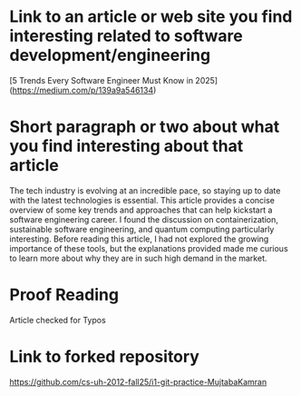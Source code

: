 # Link to an article or web site you find interesting related to software development/engineering

[5 Trends Every Software Engineer Must Know in 2025] (https://medium.com/p/139a9a546134)


# Short paragraph or two about what you find interesting about that article

The tech industry is evolving at an incredible pace, so staying up to date with the latest technologies is essential. This article provides a concise overview of some key trends and approaches that can help kickstart a software engineering career. I found the discussion on containerization, sustainable software engineering, and quantum computing particularly interesting. Before reading this article, I had not explored the growing importance of these tools, but the explanations provided made me curious to learn more about why they are in such high demand in the market.


# Proof Reading 
Article checked for Typos

# Link to forked repository
https://github.com/cs-uh-2012-fall25/i1-git-practice-MujtabaKamran